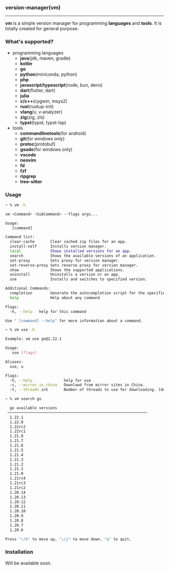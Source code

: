 ### version-manager(vm)
------------------------
**vm** is a simple version manager for programming **languages** and **tools**. It is totally created for general purpose.

### What's supported?

- programming languages
  - **java**(jdk, maven, gradle)
  - **kotlin**
  - **go**
  - **python**(miniconda, python)
  - **php**
  - **javascript/typescript**(node, bun, deno)
  - **dart**(flutter, dart)
  - **julia**
  - **c/c++**(cygwin, msys2)
  - **rust**(rustup-init)
  - **vlang**(v, v-analyzer)
  - **zig**(zig, zls)
  - **typst**(typst, typst-lsp)
- tools
  - **commandlinetools**(for android)
  - **git**(for windows only)
  - **protoc**(protobuf)
  - **gsudo**(for windows only)
  - **vscode**
  - **neovim**
  - **fd**
  - **fzf**
  - **ripgrep**
  - **tree-sitter**

### Usage
```bash
~ % vm -h

vm <Command> <SubCommand> --flags args...

Usage:
   [command]

Command list:
  clear-cache       Clear cached zip files for an app.
  install-self      Installs version manager.
  local             Shows installed versions for an app.
  search            Shows the available versions of an application.
  set-proxy         Sets proxy for version manager.
  set-reverse-proxy Sets reverse proxy for version manager.
  show              Shows the supported applications.
  uninstall         Uninstalls a version or an app.
  use               Installs and switches to specified version.

Additional Commands:
  completion        Generate the autocompletion script for the specified shell
  help              Help about any command

Flags:
  -h, --help   help for this command

Use " [command] --help" for more information about a command.
```

```bash
~ % vm use -h

Example: vm use go@1.22.1

Usage:
   use [flags]

Aliases:
  use, u

Flags:
  -h, --help              help for use
  -c, --mirror_in_china   Downlowd from mirror sites in China.
  -t, --threads int       Number of threads to use for downloading. (default 1)
```

```bash
~ % vm search go

  go available versions
 ──────────────────────────────────────────────────────────────
  1.22.1
  1.22.0
  1.22rc2
  1.22rc1
  1.21.8
  1.21.7
  1.21.6
  1.21.5
  1.21.4
  1.21.3
  1.21.2
  1.21.1
  1.21.0
  1.21rc4
  1.21rc3
  1.21rc2
  1.20.14
  1.20.13
  1.20.12
  1.20.11
  1.20.10
  1.20.9
  1.20.8
  1.20.7
  1.20.6

Press "↑/k" to move up, "↓/j" to move down, "q" to quit.
```

### Installation

Will be available soon.
